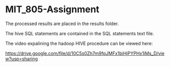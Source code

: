 # MIT_805-Assignment
The processed results are placed in the results folder.

The hive SQL statements are contained in the SQL statements text file.

The video expalining the hadoop HIVE procedure can be viewed here:

https://drive.google.com/file/d/10C5s0Zh7m9fpJMFx1biHjPYPHx1iMs_D/view?usp=sharing
